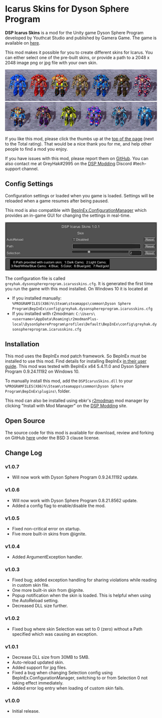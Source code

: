 # Icarus Skins for Dyson Sphere Program

**DSP Icarus Skins** is a mod for the Unity game Dyson Sphere Program developed by Youthcat Studio and published by Gamera Game.  The game is available on [here](https://store.steampowered.com/app/1366540/Dyson_Sphere_Program/).

This mod makes it possible for you to create different skins for Icarus.  You can either select one of the pre-built skins, or provide a path to a 2048 x 2048 image png or jpg file with your own skin.

![Image of built-in skins, set 1](https://raw.githubusercontent.com/GreyHak/dsp-icarus-skins/master/BuiltInSkins.jpg)
![Image of built-in skins, set 2](https://raw.githubusercontent.com/GreyHak/dsp-icarus-skins/master/BuiltInSkins2.jpg)

If you like this mod, please click the thumbs up at the [top of the page](https://dsp.thunderstore.io/package/GreyHak/DSP_Icarus_Skins/) (next to the Total rating).  That would be a nice thank you for me, and help other people to find a mod you enjoy.

If you have issues with this mod, please report them on [GitHub](https://github.com/GreyHak/dsp-icarus-skins/issues).  You can also contact me at GreyHak#2995 on the [DSP Modding](https://discord.gg/XxhyTNte) Discord #tech-support channel.

## Config Settings
Configuration settings or loaded when you game is loaded.  Settings will be reloaded when a game resumes after being paused.

This mod is also compatible with [BepInEx.ConfigurationManager](https://github.com/BepInEx/BepInEx.ConfigurationManager) which provides an in-game GUI for changing the settings in real-time.

![Config Settings Window image](https://raw.githubusercontent.com/GreyHak/dsp-icarus-skins/master/ConfigSettingsWindow.jpg)

The configuration file is called `greyhak.dysonsphereprogram.icarusskins.cfg`.  It is generated the first time you run the game with this mod installed.  On Windows 10 it is located at
 - If you installed manually:  `%PROGRAMFILES(X86)%\Steam\steamapps\common\Dyson Sphere Program\BepInEx\config\greyhak.dysonsphereprogram.icarusskins.cfg`
 - If you installed with r2modman:  `C:\Users\<username>\AppData\Roaming\r2modmanPlus-local\DysonSphereProgram\profiles\Default\BepInEx\config\greyhak.dysonsphereprogram.icarusskins.cfg`

## Installation
This mod uses the BepInEx mod patch framework.  So BepInEx must be installed to use this mod.  Find details for installing BepInEx [in their user guide](https://bepinex.github.io/bepinex_docs/master/articles/user_guide/installation/index.html#installing-bepinex-1).  This mod was tested with BepInEx x64 5.4.11.0 and Dyson Sphere Program 0.9.24.11192 on Windows 10.

To manually install this mod, add the `DSPIcarusSkins.dll` to your `%PROGRAMFILES(X86)%\Steam\steamapps\common\Dyson Sphere Program\BepInEx\plugins\` folder.

This mod can also be installed using ebkr's [r2modman](https://dsp.thunderstore.io/package/ebkr/r2modman/) mod manager by clicking "Install with Mod Manager" on the [DSP Modding](https://dsp.thunderstore.io/package/GreyHak/DSP_Icarus_Skins/) site.

## Open Source
The source code for this mod is available for download, review and forking on GitHub [here](https://github.com/GreyHak/dsp-icarus-skins) under the BSD 3 clause license.

## Change Log
### v1.0.7
 - Will now work with Dyson Sphere Program 0.9.24.11192 update.
### v1.0.6
 - Will now work with Dyson Sphere Program 0.8.21.8562 update.
 - Added a config flag to enable/disable the mod.
### v1.0.5
 - Fixed non-critical error on startup.
 - Five more built-in skins from @ignite.
### v1.0.4
 - Added ArgumentException handler.
### v1.0.3
 - Fixed bug; added exception handling for sharing violations while reading in custom skin file.
 - One more built-in skin from @ignite.
 - Popup notification when the skin is loaded.  This is helpful when using the AutoReload setting.
 - Decreased DLL size further.
### v1.0.2
 - Fixed bug where skin Selection was set to 0 (zero) without a Path specified which was causing an exception.
### v1.0.1
 - Decrease DLL size from 30MB to 5MB.
 - Auto-reload updated skin.
 - Added support for jpg files.
 - Fixed a bug when changing Selection config using BepInEx.ConfigurationManager, switching to or from Selection 0 not taking effect immediately.
 - Added error log entry when loading of custom skin fails.
### v1.0.0
 - Initial release.
